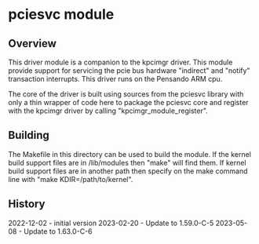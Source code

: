 # pciesvc module

## Overview

This driver module is a companion to the kpcimgr driver.  This module
provide support for servicing the pcie bus hardware "indirect" and
"notify" transaction interrupts.  This driver runs on the Pensando ARM cpu.

The core of the driver is built using sources from the pciesvc library
with only a thin wrapper of code here to package the pciesvc core
and register with the kpcimgr driver by calling "kpcimgr_module_register".

## Building

The Makefile in this directory can be used to build the module.
If the kernel build support files are in /lib/modules then "make" will
find them.  If kernel build support files are in another path then
specify on the make command line with "make KDIR=/path/to/kernel".

## History

2022-12-02 - initial version
2023-02-20 - Update to 1.59.0-C-5
2023-05-08 - Update to 1.63.0-C-6
